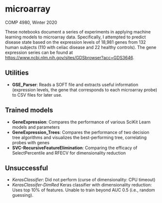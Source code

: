 # microarray

COMP 4980, Winter 2020

These notebooks document a series of experiments in applying machine learning models to microarray data. Specifically, I attempted to predict disease state based on the expression levels of 18,981 genes from 132 human subjects (110 with celiac disease and 22 healthy controls). The gene expression series can be found at https://www.ncbi.nlm.nih.gov/sites/GDSbrowser?acc=GDS3646.

## Utilities

  + **GSE_Parser**: Reads a SOFT file and extracts useful information (expression levels, the gene that corresponds to each microarray probe) to CSV files for later use.

## Trained models

  + **GeneExpression**: Compares the performance of various SciKit Learn models and parameters
  + **GeneExpression_Trees**: Compares the performance of two decision tree algorithms and visualizes the best-performing tree, correlating probes with genes
  + **SVC-RecursiveFeatureElimination**: Comparing the efficacy of SelectPercentile and RFECV for dimensionality reduction

## Unsuccessful

  + *KerasClassifier*: Did not perform (curse of dimensionality: CPU timeout)
  + *KerasClassifer-DimRed* Keras classifier with dimensionality reduction: Uses top 10% of features. Unable to train beyond AUC 0.5 (i.e., random guessing).
